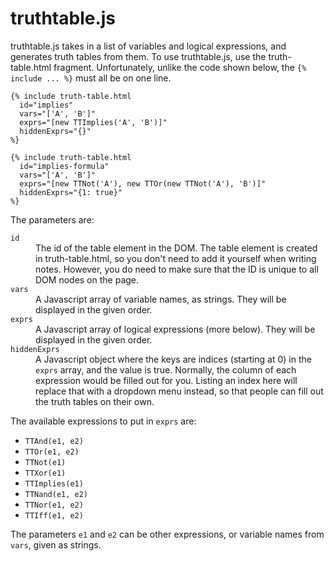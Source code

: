 # truthtable.js
truthtable.js takes in a list of variables and logical expressions, and generates truth tables from them. To use truthtable.js, use the truth-table.html fragment. Unfortunately, unlike the code shown below, the `{% include ... %}` must all be on one line.

```
{% include truth-table.html
  id="implies"
  vars="['A', 'B']"
  exprs="[new TTImplies('A', 'B')]"
  hiddenExprs="{}"
%}

{% include truth-table.html
  id="implies-formula"
  vars="['A', 'B']"
  exprs="[new TTNot('A'), new TTOr(new TTNot('A'), 'B')]"
  hiddenExprs="{1: true}"
%}
```

The parameters are:
<dl>
  <dt><code>id</code></dt>
  <dd>The id of the table element in the DOM. The table element is created in truth-table.html, so you don't need to add it yourself when writing notes. However, you do need to make sure that the ID is unique to all DOM nodes on the page.</dd>
  <dt><code>vars</code></dt>
  <dd>A Javascript array of variable names, as strings. They will be displayed in the given order.</dd>
  <dt><code>exprs</code></dt>
  <dd>A Javascript array of logical expressions (more below). They will be displayed in the given order.</dd>
  <dt><code>hiddenExprs</code></dt>
  <dd>A Javascript object where the keys are indices (starting at 0) in the <code>exprs</code> array, and the value is true. Normally, the column of each expression would be filled out for you. Listing an index here will replace that with a dropdown menu instead, so that people can fill out the truth tables on their own.</dd>
</dl>

The available expressions to put in `exprs` are:

* `TTAnd(e1, e2)`
* `TTOr(e1, e2)`
* `TTNot(e1)`
* `TTXor(e1)`
* `TTImplies(e1)`
* `TTNand(e1, e2)`
* `TTNor(e1, e2)`
* `TTIff(e1, e2)`

The parameters `e1` and `e2` can be other expressions, or variable names from `vars`, given as strings.
